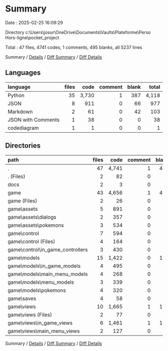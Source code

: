 # Summary

Date : 2025-02-25 16:09:29

Directory c:\\Users\\josur\\OneDrive\\Documents\\Vaults\\Plateforme\\Perso Hors-ligne\\pocket_project

Total : 47 files,  4741 codes, 1 comments, 495 blanks, all 5237 lines

Summary / [Details](details.md) / [Diff Summary](diff.md) / [Diff Details](diff-details.md)

## Languages
| language | files | code | comment | blank | total |
| :--- | ---: | ---: | ---: | ---: | ---: |
| Python | 35 | 3,730 | 1 | 387 | 4,118 |
| JSON | 8 | 911 | 0 | 66 | 977 |
| Markdown | 2 | 61 | 0 | 42 | 103 |
| JSON with Comments | 1 | 38 | 0 | 0 | 38 |
| codediagram | 1 | 1 | 0 | 0 | 1 |

## Directories
| path | files | code | comment | blank | total |
| :--- | ---: | ---: | ---: | ---: | ---: |
| . | 47 | 4,741 | 1 | 495 | 5,237 |
| . (Files) | 2 | 82 | 0 | 49 | 131 |
| docs | 2 | 3 | 0 | 1 | 4 |
| game | 43 | 4,656 | 1 | 445 | 5,102 |
| game (Files) | 2 | 26 | 0 | 6 | 32 |
| game\\assets | 5 | 891 | 0 | 66 | 957 |
| game\\assets\\dialogs | 2 | 357 | 0 | 24 | 381 |
| game\\assets\\pokemons | 3 | 534 | 0 | 42 | 576 |
| game\\control | 7 | 594 | 0 | 70 | 664 |
| game\\control (Files) | 4 | 164 | 0 | 29 | 193 |
| game\\control\\in_game_controllers | 3 | 430 | 0 | 41 | 471 |
| game\\models | 15 | 1,422 | 0 | 151 | 1,573 |
| game\\models\\in_game_models | 4 | 495 | 0 | 44 | 539 |
| game\\models\\main_menu_models | 4 | 268 | 0 | 42 | 310 |
| game\\models\\menu_models | 3 | 339 | 0 | 30 | 369 |
| game\\models\\pokemons | 4 | 320 | 0 | 35 | 355 |
| game\\saves | 4 | 58 | 0 | 0 | 58 |
| game\\views | 10 | 1,665 | 1 | 152 | 1,818 |
| game\\views (Files) | 2 | 77 | 0 | 17 | 94 |
| game\\views\\in_game_views | 6 | 1,461 | 1 | 114 | 1,576 |
| game\\views\\main_menu_views | 2 | 127 | 0 | 21 | 148 |

Summary / [Details](details.md) / [Diff Summary](diff.md) / [Diff Details](diff-details.md)